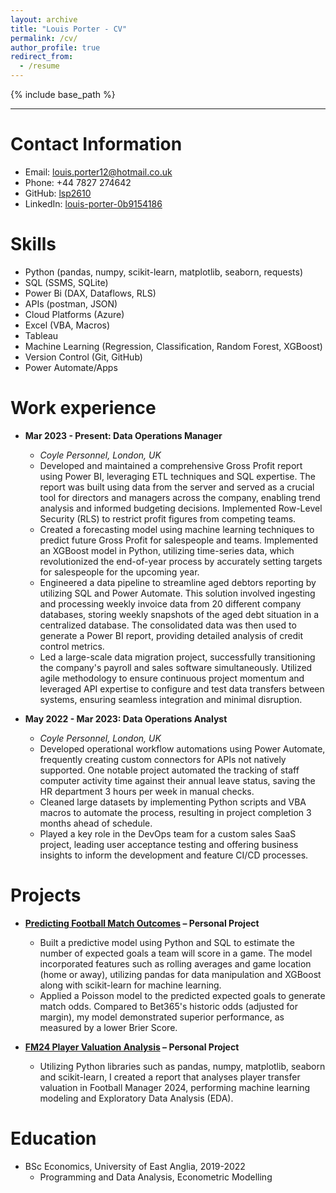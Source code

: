 ```yaml
---
layout: archive
title: "Louis Porter - CV"
permalink: /cv/
author_profile: true
redirect_from:
  - /resume
---
```


{% include base_path %}

---

Contact Information
======
* Email: louis.porter12@hotmail.co.uk
* Phone: +44 7827 274642
* GitHub: [lsp2610](https://github.com/lsp2610)
* LinkedIn: [louis-porter-0b9154186](https://www.linkedin.com/in/louis-porter-0b9154186)

Skills
======
* Python (pandas, numpy, scikit-learn, matplotlib, seaborn, requests)
* SQL (SSMS, SQLite)
* Power Bi (DAX, Dataflows, RLS)
* APIs (postman, JSON)
* Cloud Platforms (Azure)
* Excel (VBA, Macros)
* Tableau
* Machine Learning (Regression, Classification, Random Forest, XGBoost)
* Version Control (Git, GitHub)
* Power Automate/Apps

Work experience
======
* **Mar 2023 - Present: Data Operations Manager**
  * *Coyle Personnel, London, UK*
  * Developed and maintained a comprehensive Gross Profit report using Power BI, leveraging ETL techniques and SQL expertise. The report was built using data from the server and served as a crucial tool for directors and managers across the company, enabling trend analysis and informed budgeting decisions. Implemented Row-Level Security (RLS) to restrict profit figures from competing teams.
  * Created a forecasting model using machine learning techniques to predict future Gross Profit for salespeople and teams. Implemented an XGBoost model in Python, utilizing time-series data, which revolutionized the end-of-year process by accurately setting targets for salespeople for the upcoming year.
  * Engineered a data pipeline to streamline aged debtors reporting by utilizing SQL and Power Automate. This solution involved ingesting and processing weekly invoice data from 20 different company databases, storing weekly snapshots of the aged debt situation in a centralized database. The consolidated data was then used to generate a Power BI report, providing detailed analysis of credit control metrics.
  * Led a large-scale data migration project, successfully transitioning the company's payroll and sales software simultaneously. Utilized agile methodology to ensure continuous project momentum and leveraged API expertise to configure and test data transfers between systems, ensuring seamless integration and minimal disruption.

* **May 2022 - Mar 2023: Data Operations Analyst**
  * *Coyle Personnel, London, UK*
  * Developed operational workflow automations using Power Automate, frequently creating custom connectors for APIs not natively supported. One notable project automated the tracking of staff computer activity time against their annual leave status, saving the HR department 3 hours per week in manual checks.
  * Cleaned large datasets by implementing Python scripts and VBA macros to automate the process, resulting in project completion 3 months ahead of schedule.
  * Played a key role in the DevOps team for a custom sales SaaS project, leading user acceptance testing and offering business insights to inform the development and feature CI/CD processes.

Projects
======
* **[Predicting Football Match Outcomes](https://github.com/lsp2610/predicting_football_match_outcomes) – Personal Project**
  * Built a predictive model using Python and SQL to estimate the number of expected goals a team will score in a game. The model incorporated features such as rolling averages and game location (home or away), utilizing pandas for data manipulation and XGBoost along with scikit-learn for machine learning.
  * Applied a Poisson model to the predicted expected goals to generate match odds. Compared to Bet365's historic odds (adjusted for margin), my model demonstrated superior performance, as measured by a lower Brier Score.

* **[FM24 Player Valuation Analysis](https://github.com/lsp2610/FM24_player_valuation_analysis) – Personal Project**
  * Utilizing Python libraries such as pandas, numpy, matplotlib, seaborn and scikit-learn, I created a report that analyses player transfer valuation in Football Manager 2024, performing machine learning modeling and Exploratory Data Analysis (EDA).

Education
======
* BSc Economics, University of East Anglia, 2019-2022
  * Programming and Data Analysis, Econometric Modelling


